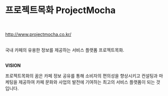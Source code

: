 # 프로젝트목화 ProjectMocha


<br>

http://www.projectmocha.co.kr/



<br>
국내 카페의 유용한 정보를 제공하는 서비스 플랫폼 프로젝트목화.

<br>
<br>

__VISION__

프로젝트목화의 꿈은 카페 정보 공유를 통해 소비자의 편의성을 향상시키고
컨설팅과 마케팅을 제공하여 카페 문화와 사업의 발전에 기여하는 최고의 서비스 플랫폼이 되는 것입니다.
